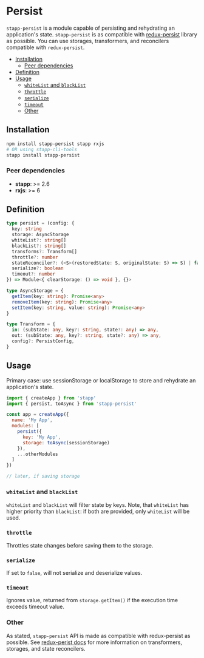 # Persist

`stapp-persist` is a module capable of persisting and rehydrating an application's state. `stapp-persist` is as compatible with [redux-persist](https://github.com/rt2zz/redux-persist) library as possible. You can use storages, transformers, and reconcilers compatible with `redux-persist`.

<!-- START doctoc generated TOC please keep comment here to allow auto update -->
<!-- DON'T EDIT THIS SECTION, INSTEAD RE-RUN doctoc TO UPDATE -->


- [Installation](#installation)
  - [Peer dependencies](#peer-dependencies)
- [Definition](#definition)
- [Usage](#usage)
  - [`whiteList` and `blackList`](#whitelist-and-blacklist)
  - [`throttle`](#throttle)
  - [`serialize`](#serialize)
  - [`timeout`](#timeout)
  - [Other](#other)

<!-- END doctoc generated TOC please keep comment here to allow auto update -->

## Installation
```bash
npm install stapp-persist stapp rxjs
# OR using stapp-cli-tools
stapp install stapp-persist
```

### Peer dependencies
* **stapp**: >= 2.6
* **rxjs**: >= 6

## Definition

```typescript
type persist = (config: {
  key: string
  storage: AsyncStorage
  whiteList?: string[]
  blackList?: string[]
  transforms?: Transform[]
  throttle?: number
  stateReconciler?: (<S>(restoredState: S, originalState: S) => S) | false
  serialize?: boolean
  timeout?: number
}) => Module<{ clearStorage: () => void }, {}>

type AsyncStorage = {
  getItem(key: string): Promise<any>
  removeItem(key: string): Promise<any>
  setItem(key: string, value: string): Promise<any>
}

type Transform = {
  in: (subState: any, key?: string, state?: any) => any,
  out: (subState: any, key?: string, state?: any) => any,
  config?: PersistConfig,
}
```

## Usage

Primary case: use sessionStorage or localStorage to store and rehydrate an application's state.

```js
import { createApp } from 'stapp'
import { persist, toAsync } from 'stapp-persist'

const app = createApp({
  name: 'My App',
  modules: [
    persist({
      key: 'My App',
      storage: toAsync(sessionStorage)
    }),
    ...otherModules
  ]
})

// later, if saving storage
```

### `whiteList` and `blackList`

`whiteList` and `blackList` will filter state by keys. Note, that  `whiteList` has higher priority than `blackList`: if both are provided, only `whiteList` will be used.

### `throttle`

Throttles state changes before saving them to the storage.

### `serialize`

If set to `false`, will not serialize and deserialize values.

### `timeout`

Ignores value, returned from `storage.getItem()` if the execution time exceeds timeout value.

### Other

As stated, `stapp-persist` API is made as compatible with redux-persist as possible. See [redux-perist docs](https://github.com/rt2zz/redux-persist) for more information on transformers, storages, and state reconcilers.

<!--
## Type definitions

* [`persist`](/types.html#persist)
* [`toAsync`](/types.html#toasync)
* [`PersistConfig`](/types.html#persistconfig)
* [`AsyncStorage`](/types.html#asyncstorage)
* [`Transform`](/types.html#transform)
-->
